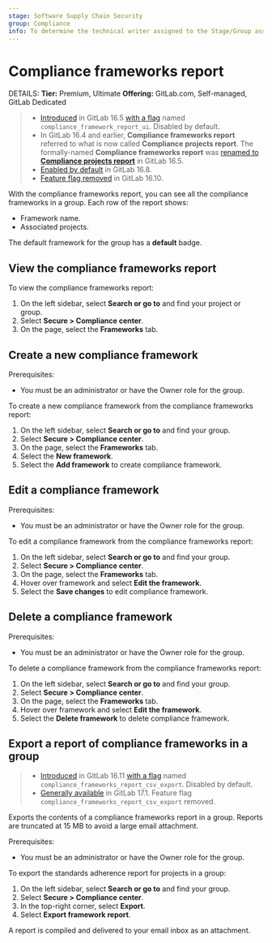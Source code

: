 ```yaml
---
stage: Software Supply Chain Security
group: Compliance
info: To determine the technical writer assigned to the Stage/Group associated with this page, see https://handbook.gitlab.com/handbook/product/ux/technical-writing/#assignments
---
```


# Compliance frameworks report

DETAILS:
**Tier:** Premium, Ultimate
**Offering:** GitLab.com, Self-managed, GitLab Dedicated

> - [Introduced](https://gitlab.com/gitlab-org/gitlab/-/issues/422973) in GitLab 16.5 [with a flag](../../../administration/feature_flags.md) named `compliance_framework_report_ui`. Disabled by default.
> - In GitLab 16.4 and earlier, **Compliance frameworks report** referred to what is now called **Compliance projects report**. The formally-named **Compliance frameworks report** was [renamed to **Compliance projects report**](https://gitlab.com/gitlab-org/gitlab/-/issues/422963) in GitLab 16.5.
> - [Enabled by default](https://gitlab.com/gitlab-org/gitlab/-/merge_requests/140825) in GitLab 16.8.
> - [Feature flag removed](https://gitlab.com/gitlab-org/gitlab/-/issues/425242) in GitLab 16.10.

With the compliance frameworks report, you can see all the compliance frameworks in a group. Each row of the report shows:

- Framework name.
- Associated projects.

The default framework for the group has a **default** badge.

## View the compliance frameworks report

To view the compliance frameworks report:

1. On the left sidebar, select **Search or go to** and find your project or group.
1. Select **Secure > Compliance center**.
1. On the page, select the **Frameworks** tab.

## Create a new compliance framework

Prerequisites:

- You must be an administrator or have the Owner role for the group.

To create a new compliance framework from the compliance frameworks report:

1. On the left sidebar, select **Search or go to** and find your group.
1. Select **Secure > Compliance center**.
1. On the page, select the **Frameworks** tab.
1. Select the **New framework**.
1. Select the **Add framework** to create compliance framework.

## Edit a compliance framework

Prerequisites:

- You must be an administrator or have the Owner role for the group.

To edit a compliance framework from the compliance frameworks report:

1. On the left sidebar, select **Search or go to** and find your group.
1. Select **Secure > Compliance center**.
1. On the page, select the **Frameworks** tab.
1. Hover over framework and select **Edit the framework**.
1. Select the **Save changes** to edit compliance framework.

## Delete a compliance framework

Prerequisites:

- You must be an administrator or have the Owner role for the group.

To delete a compliance framework from the compliance frameworks report:

1. On the left sidebar, select **Search or go to** and find your group.
1. Select **Secure > Compliance center**.
1. On the page, select the **Frameworks** tab.
1. Hover over framework and select **Edit the framework**.
1. Select the **Delete framework** to delete compliance framework.

## Export a report of compliance frameworks in a group

> - [Introduced](https://gitlab.com/gitlab-org/gitlab/-/issues/413736) in GitLab 16.11 [with a flag](../../../administration/feature_flags.md) named `compliance_frameworks_report_csv_export`. Disabled by default.
> - [Generally available](https://gitlab.com/gitlab-org/gitlab/-/merge_requests/152644) in GitLab 17.1. Feature flag `compliance_frameworks_report_csv_export` removed.

Exports the contents of a compliance frameworks report in a group. Reports are truncated at 15 MB to avoid a large email attachment.

Prerequisites:

- You must be an administrator or have the Owner role for the group.

To export the standards adherence report for projects in a group:

1. On the left sidebar, select **Search or go to** and find your group.
1. Select **Secure > Compliance center**.
1. In the top-right corner, select **Export**.
1. Select **Export framework report**.

A report is compiled and delivered to your email inbox as an attachment.
